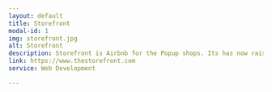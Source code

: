 ```yaml
---
layout: default
title: Storefront
modal-id: 1
img: storefront.jpg
alt: Storefront
description: Storefront is Airbnb for the Popup shops. Its has now raised $8.9 million in 2 rounds of funding.
link: https://www.thestorefront.com
service: Web Development

---
```


